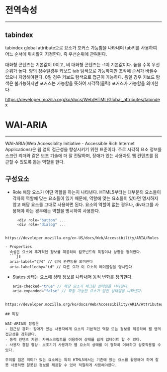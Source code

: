 # 전역속성
---
## tabindex
tabindex global attribute으로 요소가 포커스 가능함을 나타내며 tab키를 사용하여 어느 순서에 위치할지 지정한다.
즉 우선순위에 관여된다.

대화형 콘텐츠는 기본값이 0이고, 비 대화형 콘텐츠는 -1이 기본값이다.
높을 수록 우선순위가 높다. 
양의 정수일경우 키보드 tab 탐색으로 가능하지만 조작에 순서가 바뀔수 있으니 지양해야한다.
0일 경우 키보드 탐색으로 접근이 가능하다.
음일 경우 키보드 탐색은 불가능하지만 포커스는 가능함을 뜻하여 시각적(클릭) 포커스가 가능함을 의미한다.

https://developer.mozilla.org/ko/docs/Web/HTML/Global_attributes/tabindex

# WAI-ARIA
---
WAI-ARIA(Web Accessiblity Initiative - Accessible Rich Internet Applications)은 웹 앱의 접근성을 향상시키기 위한 표준이다. 주로 시각적 요소 정보를 스크린 리더와 같은 보조 기술에 더 잘 전달하며, 장애가 있는 사용자도 웹 컨텐츠를 접근할 수 있도록 돕는 역할을 한다.

## 구성요소

- Role
  해당 요소가 어떤 역할을 하는지 나타낸다. HTML5부터는 대부분의 요소들이 각자의 역할에 맞는 요소들이 있기 때문에, 역할에 맞는 요소들이 있다면 명시하지 않고 해당 요소를 그대로 사용하면 된다.
  요소의 역할이 없는 경우나, div태그를 사용해야 하는 경우에는 역할을 명시하여 사용한다.
  ```js
    <div role="button" ...
    <div role="dialog" ...
```

https://developer.mozilla.org/en-US/docs/Web/Accessibility/ARIA/Roles

- Properties
  속성은 요소에 추가적인 정보를 제공하여 컴포넌트의 특징이나 상황을 정의한다.
  ```js
  aria-label="검색" // 검색 관련임을 의미한다
  aria-labelledby="id" // 다른 요가 이 요소의 레이블임을 명시한다.
``` 
  
- States
  상태는 요소에 상태 정보를 나타내어 동적 변화를 정의한다.
  ```js
  aria-checked="true" // 해당 요소가 체크된 상태임을 나타낸다.
  aria-expanded="false" // 확장 가능한 요소가 닫힌 상태임을 나타낸다.
```

https://developer.mozilla.org/ko/docs/Web/Accessibility/ARIA/Attributes

## 특징

WAI-ARIA의 장점은 
- 접근성 강화: 장애가 있는 사용자에게 요소의 기본적인 역할 또는 정보를 제공하여 웹 앱의 접근성을 강화한다.
- 동적 컨텐츠 지원: 자바스크립트를 이용하여 상태를 쉽게 업데이트 할 수 있다.
- 사용자 경험 향상: 보조기기 사용자가 웹 요소의 상태를 더 정확히 이해하고 상호작용할 수 있다.

주의할 점은 의미가 있는 요소에는 특히 HTML5에서는 기존에 있는 요소를 활용해야 하며 잘못 사용하면 잘못된 정보를 제공할 수 있어 적절하게 사용해야한다.